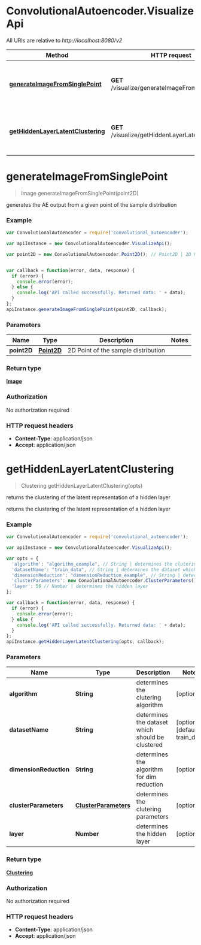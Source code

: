 # ConvolutionalAutoencoder.VisualizeApi

All URIs are relative to *http://localhost:8080/v2*

Method | HTTP request | Description
------------- | ------------- | -------------
[**generateImageFromSinglePoint**](VisualizeApi.md#generateImageFromSinglePoint) | **GET** /visualize/generateImageFromSinglePoint | generates the AE output from a given point of the sample distribution
[**getHiddenLayerLatentClustering**](VisualizeApi.md#getHiddenLayerLatentClustering) | **GET** /visualize/getHiddenLayerLatentClustering | returns the clustering of the latent representation of a hidden layer


<a name="generateImageFromSinglePoint"></a>
# **generateImageFromSinglePoint**
> Image generateImageFromSinglePoint(point2D)

generates the AE output from a given point of the sample distribution



### Example
```javascript
var ConvolutionalAutoencoder = require('convolutional_autoencoder');

var apiInstance = new ConvolutionalAutoencoder.VisualizeApi();

var point2D = new ConvolutionalAutoencoder.Point2D(); // Point2D | 2D Point of the sample distribution


var callback = function(error, data, response) {
  if (error) {
    console.error(error);
  } else {
    console.log('API called successfully. Returned data: ' + data);
  }
};
apiInstance.generateImageFromSinglePoint(point2D, callback);
```

### Parameters

Name | Type | Description  | Notes
------------- | ------------- | ------------- | -------------
 **point2D** | [**Point2D**](Point2D.md)| 2D Point of the sample distribution | 

### Return type

[**Image**](Image.md)

### Authorization

No authorization required

### HTTP request headers

 - **Content-Type**: application/json
 - **Accept**: application/json

<a name="getHiddenLayerLatentClustering"></a>
# **getHiddenLayerLatentClustering**
> Clustering getHiddenLayerLatentClustering(opts)

returns the clustering of the latent representation of a hidden layer

returns the clustering of the latent representation of a hidden layer

### Example
```javascript
var ConvolutionalAutoencoder = require('convolutional_autoencoder');

var apiInstance = new ConvolutionalAutoencoder.VisualizeApi();

var opts = { 
  'algorithm': "algorithm_example", // String | determines the clutering algorithm
  'datasetName': "train_data", // String | determines the dataset which should be clustered
  'dimensionReduction': "dimensionReduction_example", // String | determines the algorithm for dim reduction
  'clusterParameters': new ConvolutionalAutoencoder.ClusterParameters(), // ClusterParameters | determines the clutering parameters
  'layer': 56 // Number | determines the hidden layer
};

var callback = function(error, data, response) {
  if (error) {
    console.error(error);
  } else {
    console.log('API called successfully. Returned data: ' + data);
  }
};
apiInstance.getHiddenLayerLatentClustering(opts, callback);
```

### Parameters

Name | Type | Description  | Notes
------------- | ------------- | ------------- | -------------
 **algorithm** | **String**| determines the clutering algorithm | [optional] 
 **datasetName** | **String**| determines the dataset which should be clustered | [optional] [default to train_data]
 **dimensionReduction** | **String**| determines the algorithm for dim reduction | [optional] 
 **clusterParameters** | [**ClusterParameters**](ClusterParameters.md)| determines the clutering parameters | [optional] 
 **layer** | **Number**| determines the hidden layer | [optional] 

### Return type

[**Clustering**](Clustering.md)

### Authorization

No authorization required

### HTTP request headers

 - **Content-Type**: application/json
 - **Accept**: application/json

